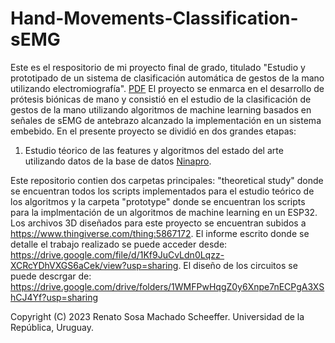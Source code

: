 # Hand-Movements-Classification-sEMG
Este es el respositorio de mi proyecto final de grado, titulado "Estudio y prototipado de un sistema de clasificación automática de gestos de la mano utilizando electromiografía". [PDF](https://drive.google.com/file/d/1Kf9JuCvLdn0Lqzz-XCRcYDhVXGS6aCek/view?usp=sharing)
El proyecto se enmarca en el desarrollo de prótesis biónicas de mano y consistió en el estudio de la clasificación de gestos de la mano utilizando algoritmos de machine learning basados en señales de sEMG de antebrazo alcanzado la implementación en un sistema embebido.
En el presente proyecto se dividió en dos grandes etapas:
1) Estudio téorico de las features y algoritmos del estado del arte utilizando datos de la base de datos [Ninapro](https://ninapro.hevs.ch/).

Este repositorio contien dos carpetas principales: "theoretical study" donde se encuentran todos los scripts implementados para el estudio teórico de los algoritmos
y la carpeta "prototype" donde se encuentran los scripts para la implmentación de un algoritmos de machine learning en un ESP32.
Los archivos 3D diseñados para este proyecto se encuentran subidos a https://www.thingiverse.com/thing:5867172.
El informe escrito donde se detalle el trabajo realizado se puede acceder desde: https://drive.google.com/file/d/1Kf9JuCvLdn0Lqzz-XCRcYDhVXGS6aCek/view?usp=sharing.
El diseño de los circuitos se puede descrgar de: https://drive.google.com/drive/folders/1WMFPwHqgZ0y6Xnpe7nECPgA3XShCJ4Yf?usp=sharing

Copyright (C) 2023  Renato Sosa Machado Scheeffer. Universidad de la República, Uruguay.
